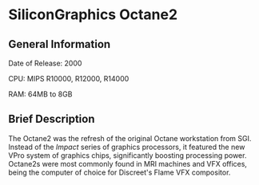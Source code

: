 # SiliconGraphics Octane2

## General Information
Date of Release: 2000

CPU: MIPS R10000, R12000, R14000

RAM: 64MB to 8GB

## Brief Description
The Octane2 was the refresh of the original Octane workstation from SGI. Instead of the _Impact_ series of graphics processors,
it featured the new VPro system of graphics chips, significantly boosting processing power. Octane2s were most commonly found in
MRI machines and VFX offices, being the computer of choice for Discreet's Flame VFX compositor.
